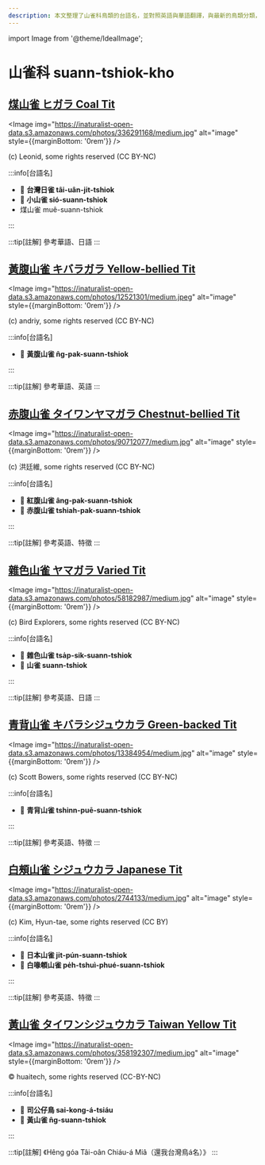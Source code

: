 ```yaml
---
description: 本文整理了山雀科鳥類的台語名，並對照英語與華語翻譯，與最新的鳥類分類，期待能夠供未來的台語鳥類圖鑑當作參考
---
```


import Image from '@theme/IdealImage';

# 山雀科 suann-tshiok-kho

## [煤山雀 ヒガラ Coal Tit](https://ebird.org/species/coatit2)

<Image img="https://inaturalist-open-data.s3.amazonaws.com/photos/336291168/medium.jpg" alt="image" style={{marginBottom: '0rem'}} />

<p className="image-caption">
(c) Leonid, some rights reserved (CC BY-NC)
</p>

:::info[台語名]

- 🎯 **台灣日雀 tâi-uân-ji̍t-tshiok**
- 🎯 **小山雀 sió-suann-tshiok**
- 煤山雀 muê-suann-tshiok

:::

:::tip[註解]
參考華語、日語
:::

## [黃腹山雀 キバラガラ Yellow-bellied Tit](https://ebird.org/species/yebtit4)

<Image img="https://inaturalist-open-data.s3.amazonaws.com/photos/12521301/medium.jpeg" alt="image" style={{marginBottom: '0rem'}} />

<p className="image-caption">
(c) andriy, some rights reserved (CC BY-NC)
</p>

:::info[台語名]

- 🎯 **黃腹山雀 n̂g-pak-suann-tshiok**

:::

:::tip[註解]
參考華語、英語
:::

## [赤腹山雀 タイワンヤマガラ Chestnut-bellied Tit](https://ebird.org/species/vartit3)

<Image img="https://inaturalist-open-data.s3.amazonaws.com/photos/90712077/medium.jpg" alt="image" style={{marginBottom: '0rem'}} />

<p className="image-caption">
(c) 洪廷維, some rights reserved (CC BY-NC)
</p>

:::info[台語名]

- 🎯 **紅腹山雀 âng-pak-suann-tshiok**
- 🎯 **赤腹山雀 tshiah-pak-suann-tshiok**

:::

:::tip[註解]
參考英語、特徵
:::

## [雜色山雀 ヤマガラ Varied Tit](https://ebird.org/species/vartit1)

<Image img="https://inaturalist-open-data.s3.amazonaws.com/photos/58182987/medium.jpg" alt="image" style={{marginBottom: '0rem'}} />

<p className="image-caption">
(c) Bird Explorers, some rights reserved (CC BY-NC)
</p>

:::info[台語名]

- 🎯 **雜色山雀 tsa̍p-sik-suann-tshiok**
- 🎯 **山雀 suann-tshiok**

:::

:::tip[註解]
參考英語、日語
:::

## [青背山雀 キバラシジュウカラ Green-backed Tit](https://ebird.org/species/grbtit1)

<Image img="https://inaturalist-open-data.s3.amazonaws.com/photos/13384954/medium.jpg" alt="image" style={{marginBottom: '0rem'}} />

<p className="image-caption">
(c) Scott Bowers, some rights reserved (CC BY-NC)
</p>

:::info[台語名]

- 🎯 **青背山雀 tshinn-puē-suann-tshiok**

:::

:::tip[註解]
參考英語、特徵
:::

## [白頰山雀 シジュウカラ Japanese Tit](https://ebird.org/species/gretit4)

<Image img="https://inaturalist-open-data.s3.amazonaws.com/photos/2744133/medium.jpg" alt="image" style={{marginBottom: '0rem'}} />

<p className="image-caption">
(c) Kim, Hyun-tae, some rights reserved (CC BY)
</p>

:::info[台語名]

- 🎯 **日本山雀 ji̍t-pún-suann-tshiok**
- 🎯 **白喙䫌山雀 pe̍h-tshuì-phué-suann-tshiok**

:::

:::tip[註解]
參考英語、特徵
:::

## [黃山雀 タイワンシジュウカラ Taiwan Yellow Tit](https://ebird.org/species/yeltit2)

<Image img="https://inaturalist-open-data.s3.amazonaws.com/photos/358192307/medium.jpg" alt="image" style={{marginBottom: '0rem'}} />

<p className="image-caption">
© huaitech, some rights reserved (CC-BY-NC)
</p>

:::info[台語名]

- 🎯 **司公仔鳥 sai-kong-á-tsiáu**
- 🎯 **黃山雀 n̂g-suann-tshiok**

:::

:::tip[註解]
《Hêng góa Tâi-oân Chiáu-á Miâ（還我台灣鳥á名）》
:::
